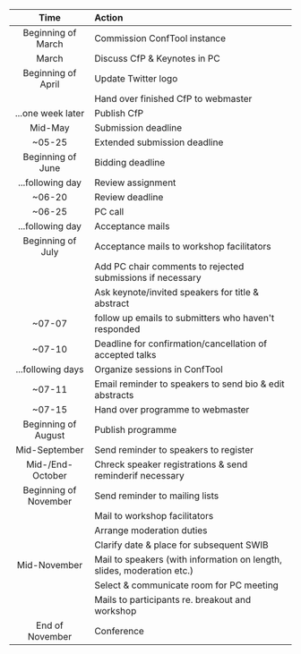 | Time | Action | 
| :---: |:--- |
| Beginning of March | Commission ConfTool instance |
| March | Discuss CfP & Keynotes in PC |
| Beginning of April | Update Twitter logo |
|  | Hand over finished CfP to webmaster |
| ...one week later | Publish CfP |
| Mid-May | Submission deadline |
| ~05-25 | Extended submission deadline |
| Beginning of June | Bidding deadline |
| ...following day | Review assignment |
| ~06-20 | Review deadline |
| ~06-25 | PC call | 
| ...following day | Acceptance mails |
| Beginning of July | Acceptance mails to workshop facilitators |
|  | Add PC chair comments to rejected submissions if necessary |
|  |  Ask keynote/invited speakers for title & abstract |
| ~07-07 | follow up emails to submitters who haven't responded |
| ~07-10 | Deadline for confirmation/cancellation of accepted talks |
| ...following days | Organize sessions in ConfTool |
| ~07-11 | Email reminder to speakers to send bio & edit abstracts |
| ~07-15 | Hand over programme to webmaster |
| Beginning of August | Publish programme |
| Mid-September | Send reminder to speakers to register |
| Mid-/End-October | Chreck speaker registrations & send reminderif necessary |
| Beginning of November | Send reminder to mailing lists |
| | Mail to workshop facilitators |
|  | Arrange moderation duties |
|  | Clarify date & place for subsequent SWIB |
| Mid-November  | Mail to speakers (with information on length, slides, moderation etc.) |
| | Select & communicate room for PC meeting |
| | Mails to participants re. breakout and workshop |
| End of November | Conference |
